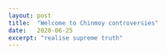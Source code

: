 ```yaml
---
layout: post
title:  "Welcome to Chinmoy controversies"
date:   2020-06-25
excerpt: "realise supreme truth"
---
```

